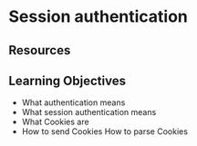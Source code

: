 # Session authentication

## Resources

## Learning Objectives

* What authentication means
* What session authentication means
* What Cookies are
* How to send Cookies
How to parse Cookies

